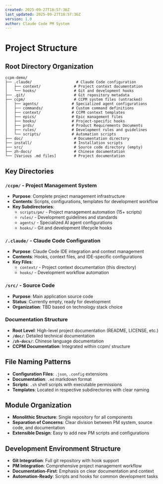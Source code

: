 ```yaml
---
created: 2025-09-27T18:57:36Z
last_updated: 2025-09-27T18:57:36Z
version: 1.0
author: Claude Code PM System
---
```


# Project Structure

## Root Directory Organization
```
ccpm-demo/
├── .claude/                    # Claude Code configuration
│   ├── context/               # Project context documentation
│   └── hooks/                 # Git and development hooks
├── .git/                      # Git repository metadata
├── ccpm/                      # CCPM system files (untracked)
│   ├── agents/               # Specialized agent configurations
│   ├── commands/             # Custom command definitions
│   ├── context/              # CCPM context templates
│   ├── epics/                # Epic management files
│   ├── hooks/                # Project-specific hooks
│   ├── prds/                 # Product Requirements Documents
│   ├── rules/                # Development rules and guidelines
│   └── scripts/              # Automation scripts
├── doc/                       # Documentation directory
├── install/                   # Installation scripts
├── src/                       # Source code directory (empty)
├── zh-docs/                   # Chinese documentation
└── [Various .md files]        # Project documentation
```

## Key Directories

### `/ccpm/` - Project Management System
- **Purpose**: Complete project management infrastructure
- **Contents**: Scripts, configurations, templates for development workflow
- **Key Subdirectories**:
  - `scripts/pm/` - Project management automation (15+ scripts)
  - `rules/` - Development guidelines and standards
  - `agents/` - Specialized AI agent configurations
  - `hooks/` - Git and development lifecycle hooks

### `/.claude/` - Claude Code Configuration
- **Purpose**: Claude Code IDE integration and context management
- **Contents**: Hooks, context files, and IDE-specific configurations
- **Key Files**:
  - `context/` - Project context documentation (this directory)
  - `hooks/` - Development workflow automation

### `/src/` - Source Code
- **Purpose**: Main application source code
- **Status**: Currently empty, ready for development
- **Organization**: TBD based on technology stack choice

### Documentation Structure
- **Root Level**: High-level project documentation (README, LICENSE, etc.)
- **`/doc/`**: Detailed technical documentation
- **`/zh-docs/`**: Chinese language documentation
- **CCPM Documentation**: Integrated within ccpm/ structure

## File Naming Patterns
- **Configuration Files**: `.json`, `.config` extensions
- **Documentation**: `.md` markdown format
- **Scripts**: `.sh` shell scripts with executable permissions
- **Templates**: Located in respective subdirectories with clear naming

## Module Organization
- **Monolithic Structure**: Single repository for all components
- **Separation of Concerns**: Clear division between PM system, source code, and documentation
- **Extensible Design**: Easy to add new PM scripts and configurations

## Development Environment Structure
- **Git Integration**: Full git repository with hook support
- **PM Integration**: Comprehensive project management workflow
- **Documentation-First**: Emphasis on clear documentation and context
- **Automation-Ready**: Scripts and hooks for common development tasks